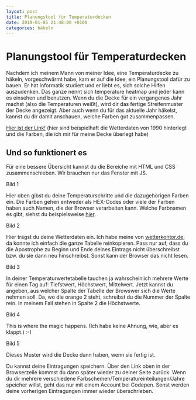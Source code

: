 ```yaml
---
layout: post
title: Planungstool für Temperaturdecken
date: 2019-01-05 21:48:00 +0100
categories: häkeln
---
```


# Planungstool für Temperaturdecken

Nachdem ich meinem Mann von meiner Idee, eine Temperaturdecke zu häkeln, vorgeschwärmt habe, kam er auf die Idee, ein Planungstool dafür zu bauen. Er hat Informatik studiert und er liebt es, sich solche Hilfen auszudenken. Das ganze nennt sich temperature heatmap und jeder kann es einsehen und benutzen.
Wenn du die Decke für ein vergangenes Jahr machst (also die Temperaturen weißt), wird dir das fertige Streifenmuster der Decke angezeigt. Aber auch wenn du für das aktuelle Jahr häkelst, kannst du dir damit anschauen, welche Farben gut zusammenpassen.

[Hier ist der Link!](https://codepen.io/anon/pen/WLMXYV?editors=0010) (hier sind beispielhaft die Wetterdaten von 1990 hinterlegt und die Farben, die ich mir für meine Decke überlegt habe)

## Und so funktionert es

Für eine bessere Übersicht kannst du die Bereiche mit HTML und CSS zusammenschieben. Wir brauchen nur das Fenster mit JS.


Bild 1

Hier oben gibst du deine Temperaturschritte und die dazugehörigen Farben ein. Die Farben gehen entweder als HEX-Codes oder viele der Farben haben auch Namen, die der Browser verarbeiten kann. Welche Farbnamen es gibt, siehst du beispielsweise [hier](https://www.w3schools.com/tags/ref_colornames.asp).

Bild 2

Hier trägst du deine Wetterdaten ein. Ich habe meine von [wetterkontor.de](https://www.wetterkontor.de/), da konnte ich einfach die ganze Tabelle reinkopieren. Pass nur auf, dass du die Apostrophe zu Beginn und Ende deines Eintrags nicht überschreibst bzw. du sie dann neu hinschreibst. Sonst kann der Browser das nicht lesen.

Bild 3

In deiner Temperaturwertetabelle tauchen ja wahrscheinlich mehrere Werte für einen Tag auf: Tiefstwert, Höchstwert, Mittelwert. Jetzt kannst du angeben, aus welcher Spalte der Tabelle der Browswer sich die Werte nehmen soll. Da, wo die orange 2 steht, schreibst du die Nummer der Spalte rein. In meinem Fall stehen in Spalte 2 die Höchstwerte.

Bild 4

This is where the magic happens. (Ich habe keine Ahnung, wie, aber es klappt.) :-)

Bild 5

Dieses Muster wird die Decke dann haben, wenn sie fertig ist. 

Du kannst deine Eintragungen speichern. Über den Link oben in der Browserzeile kommst du dann später wieder zu deiner Seite zurück. Wenn du dir mehrere verschiedene Farbschemen/Temperatureinteilungen/Jahre speicher willst, geht das nur mit einem Account bei Codepen. Sonst werden deine vorherigen Eintragungen immer wieder überschrieben.

